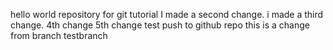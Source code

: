 hello world repository for git tutorial
I made a second change.
i made a third change.
4th change
5th change
test push to github repo
this is a change from branch testbranch


